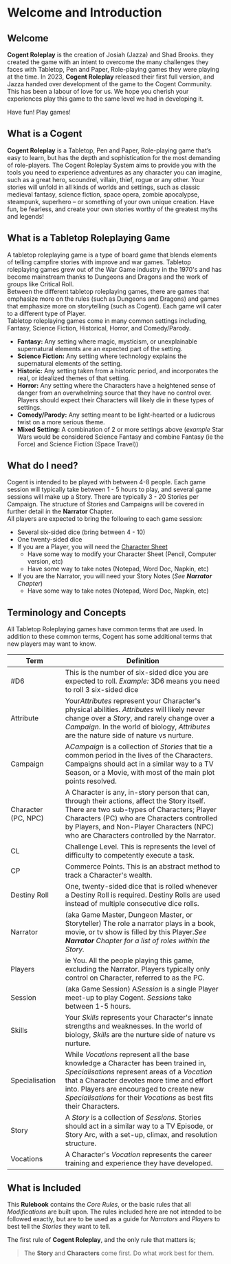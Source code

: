 # Welcome and Introduction

## Welcome

**Cogent Roleplay** is the creation of Josiah (Jazza) and Shad Brooks.  they created the game with an intent to overcome the many challenges they faces with Tabletop, Pen and Paper, Role-playing games they were playing at the time.  In 2023, **Cogent Roleplay** released their first full version, and Jazza handed over development of the game to the Cogent Community.  This has been a labour of love for us.  We hope you cherish your experiences play this game to the same level we had in developing it.

Have fun!  Play games!

## What is a Cogent

**Cogent Roleplay** is a Tabletop, Pen and Paper, Role-playing game that’s easy to learn, but has the depth and sophistication for the most demanding of role-players. The Cogent Roleplay System aims to provide you with the tools you need to experience adventures as any character you can imagine, such as a great hero, scoundrel, villain, thief, rogue or any other. Your stories will unfold in all kinds of worlds and settings, such as classic medieval fantasy, science fiction, space opera, zombie apocalypse, steampunk, superhero – or something of your own unique creation. Have fun, be fearless, and create your own stories worthy of the greatest myths and legends!

## What is a Tabletop Roleplaying Game

A tabletop roleplaying game is a type of board game that blends elements of telling campfire stories with improve and war games.  Tabletop roleplaying games grew out of the War Game industry in the 1970's and has become mainstream thanks to Dungeons and Dragons and the work of groups like Critical Roll.<br/>
Between the different tabletop roleplaying games, there are games that emphasize more on the rules (such as Dungeons and Dragons) and games that emphasize more on storytelling (such as Cogent).  Each game will cater to a different type of Player.<br/>
Tabletop roleplaying games come in many common settings including, Fantasy, Science Fiction, Historical, Horror, and Comedy/Parody.<br/>

* **Fantasy:** Any setting where magic, mysticism, or unexplainable supernatural elements are an expected part of the setting.
* **Science Fiction:** Any setting where technology explains the supernatural elements of the setting.
* **Historic:** Any setting taken from a historic period, and incorporates the real, or idealized themes of that setting.
* **Horror:** Any setting where the Characters have a heightened sense of danger from an overwhelming source that they have no control over.  Players should expect their Characters will likely die in these types of settings.
* **Comedy/Parody:** Any setting meant to be light-hearted or a ludicrous twist on a more serious theme.
* **Mixed Setting:** A combination of 2 or more settings above (*example* Star Wars would be considered Science Fantasy and combine Fantasy (ie the Force) and Science Fiction (Space Travel))

## What do I need?

Cogent is intended to be played with between 4-8 people.  Each game session will typically take between 1 - 5 hours to play, and several game sessions will make up a Story.  There are typically 3 - 20 Stories per Campaign.  The structure of Stories and Campaigns will be covered in further detail in the **Narrator** Chapter.<br/>
All players are expected to bring the following to each game session:

* Several six-sided dice (bring between 4 - 10)
* One twenty-sided dice
* If you are a Player, you will need the [Character Sheet](https://drive.google.com/file/d/1no_EPG03nmGQMsR2rs5O2Bhy-vdTL_BF/view?usp=share_link)
  * Have some way to modify your Character Sheet (Pencil, Computer version, etc)
  * Have some way to take notes (Notepad, Word Doc, Napkin, etc)
* If you are the Narrator, you will need your Story Notes (*See **Narrator** Chapter*)
  * Have some way to take notes (Notepad, Word Doc, Napkin, etc)

## Terminology and Concepts

All Tabletop Roleplaying games have common terms that are used.  In addition to these common terms, Cogent has some additional terms that new players may want to know.  

| **Term** | **Definition** |
| --- | --- |
| #D6 | This is the number of six-sided dice you are expected to roll.  *Example:* 3D6 means you need to roll 3 six-sided dice |
| Attribute | Your*Attributes* represent your Character's physical abilities.  *Attributes* will likely never change over a *Story*, and rarely change over a *Campaign*.  In the world of biology, *Attributes* are the nature side of nature vs nurture. |
| Campaign | A*Campaign* is a collection of *Stories* that tie a common period in the lives of the Characters.  Campaigns should act in a similar way to a TV Season, or a Movie, with most of the main plot points resolved.  |
| Character (PC, NPC) | A Character is any, in-story person that can, through their actions, affect the Story itself.  There are two sub-types of Characters; Player Characters (PC) who are Characters controlled by Players, and Non-Player Characters (NPC) who are Characters controlled by the Narrator. |
| CL  | Challenge Level.  This is represents the level of difficulty to competently execute a task.  |
| CP  | Commerce Points.  This is an abstract method to track a Character's wealth. |
| Destiny Roll | One, twenty-sided dice that is rolled whenever a Destiny Roll is required.  Destiny Rolls are used instead of multiple consecutive dice rolls. |
| Narrator | (aka Game Master, Dungeon Master, or Storyteller) The role a narrator plays in a book, movie, or tv show is filled by this Player.*See **Narrator** Chapter for a list of roles within the Story.*  |
| Players | ie You.  All the people playing this game, excluding the Narrator.  Players typically only control on Character, referred to as the PC. |
| Session | (aka Game Session) A*Session* is a single Player meet-up to play Cogent.  *Sessions* take between 1-5 hours. |
| Skills | Your *Skills* represents your Character's innate strengths and weaknesses.  In the world of biology, *Skills* are the nurture side of nature vs nurture. |
| Specialisation | While *Vocations* represent all the base knowledge a Character has been trained in, *Specialisations* represent areas of a *Vocation* that a Character devotes more time and effort into.  Players are encouraged to create new *Specialisations* for their *Vocations* as best fits their Characters. |
| Story | A *Story* is a collection of *Sessions*.  Stories should act in a similar way to a TV Episode, or Story Arc, with a set-up, climax, and resolution structure. |
| Vocations | A Character's *Vocation* represents the career training and experience they have developed. |

## What is Included

This **Rulebook** contains the *Core Rules*, or the basic rules that all *Modifications* are built upon.  The rules included here are not intended to be followed exactly, but are to be used as a guide for *Narrators* and *Players* to best tell the *Stories* they want to tell.

The first rule of **Cogent Roleplay**, and the only rule that matters is;
> The **Story** and **Characters** come first.  Do what work best for them.
